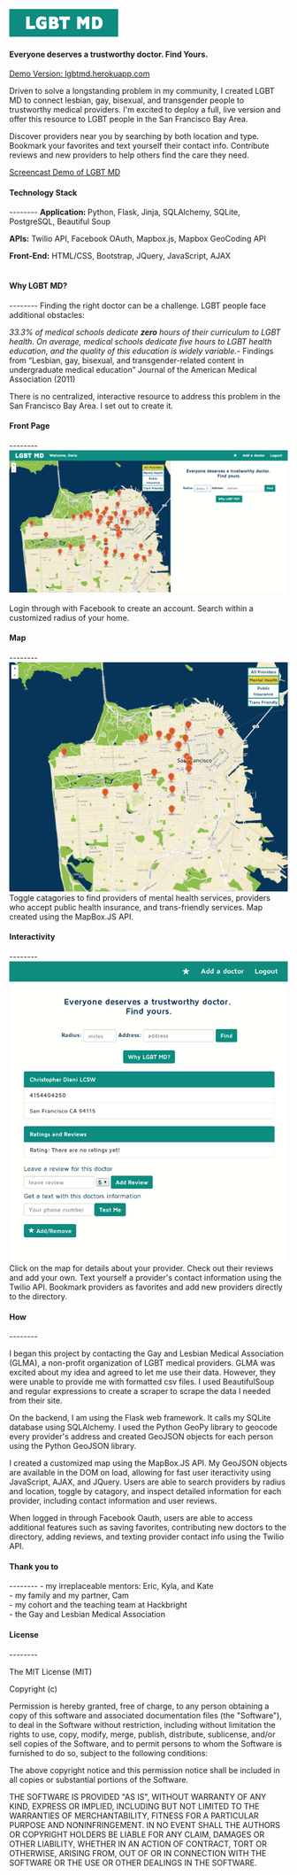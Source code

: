 <img src="/img/Logo.png">
<h4>Everyone deserves a trustworthy doctor. Find Yours.</h4>

[Demo Version: lgbtmd.herokuapp.com](https://lgbtmd.herokuapp.com)

Driven to solve a longstanding problem in my community, I created LGBT MD to connect lesbian, gay, bisexual, and transgender people to trustworthy medical providers. I'm excited to deploy a full, live version and offer this resource to LGBT people in the San Francisco Bay Area.

Discover providers near you by searching by both location and type. Bookmark your favorites and text yourself their contact info. Contribute reviews and new providers to help others find the care they need.

[Screencast Demo of LGBT MD](http://youtu.be/j_h-nyEkpcI)


<h4>Technology Stack</h4>
--------
<b>Application: </b>Python, Flask, Jinja, SQLAlchemy, SQLite, PostgreSQL, Beautiful Soup <br>

<b>APIs:</b> Twilio API, Facebook OAuth, Mapbox.js, Mapbox GeoCoding API<br>

<b>Front-End:</b> HTML/CSS, Bootstrap, JQuery, JavaScript, AJAX<br><br>

<h4>Why LGBT MD?</h4>
--------
Finding the right doctor can be a challenge. LGBT people face additional obstacles:

<i>33.3% of medical schools dedicate <b>zero</b> hours of their curriculum to LGBT health. On average, medical schools dedicate five hours to LGBT health education, and the quality of this education is widely variable.</i>- Findings from “Lesbian, gay, bisexual, and transgender-related content in undergraduate medical education” Journal of the American Medical Association (2011)

There is no centralized, interactive resource to address this problem in the San Francisco Bay Area. I set out to create it.

<h4>Front Page</h4>
--------
<img src="/img/Front.png"><br><br>
Login through with Facebook to create an account. Search within a customized radius of your home. <br>
<h4>Map</h4>
--------
<img src="/img/map2.png"><br>
Toggle catagories to find providers of mental health services, providers who accept public health insurance, and trans-friendly services. Map created using the MapBox.JS API.

<h4>Interactivity</h4>
--------
<img src="/img/docs.png"><br>
Click on the map for details about your provider. Check out their reviews and add your own. Text yourself a provider's contact information using the Twilio API. Bookmark providers as favorites and add new providers directly to the directory.

<h4>How</h4>
--------

I began this project by contacting the Gay and Lesbian Medical Association (GLMA), a non-profit organization of LGBT medical providers. GLMA was excited about my idea and agreed to let me use their data. However, they were unable to provide me with formatted csv files. I used BeautifulSoup and regular expressions to create a scraper to scrape the data I needed from their site. 

On the backend, I am using the Flask web framework. It calls my SQLite database using SQLAlchemy. I used the Python GeoPy library to geocode every provider's address and created GeoJSON objects for each person using the Python GeoJSON library. 

I created a customized map using the MapBox.JS API. My GeoJSON objects are available in the DOM on load, allowing for fast user iteractivity using JavaScript, AJAX, and JQuery. Users are able to search providers by radius and location, toggle by catagory, and inspect detailed information for each provider, including contact information and user reviews.

When logged in through Facebook Oauth, users are able to access additional features such as saving favorites, contributing new doctors to the directory, adding reviews, and texting provider contact info using the Twilio API.

<h4>Thank you to</h4>
--------
- my irreplaceable mentors: Eric, Kyla, and Kate<br>
- my family and my partner, Cam<br>
- my cohort and the teaching team at Hackbright<br>
- the Gay and Lesbian Medical Association


<h4>License</h4>
--------

The MIT License (MIT)

Copyright (c) <year> <copyright holders>

Permission is hereby granted, free of charge, to any person obtaining a copy
of this software and associated documentation files (the "Software"), to deal
in the Software without restriction, including without limitation the rights
to use, copy, modify, merge, publish, distribute, sublicense, and/or sell
copies of the Software, and to permit persons to whom the Software is
furnished to do so, subject to the following conditions:

The above copyright notice and this permission notice shall be included in
all copies or substantial portions of the Software.

THE SOFTWARE IS PROVIDED "AS IS", WITHOUT WARRANTY OF ANY KIND, EXPRESS OR
IMPLIED, INCLUDING BUT NOT LIMITED TO THE WARRANTIES OF MERCHANTABILITY,
FITNESS FOR A PARTICULAR PURPOSE AND NONINFRINGEMENT. IN NO EVENT SHALL THE
AUTHORS OR COPYRIGHT HOLDERS BE LIABLE FOR ANY CLAIM, DAMAGES OR OTHER
LIABILITY, WHETHER IN AN ACTION OF CONTRACT, TORT OR OTHERWISE, ARISING FROM,
OUT OF OR IN CONNECTION WITH THE SOFTWARE OR THE USE OR OTHER DEALINGS IN
THE SOFTWARE.

